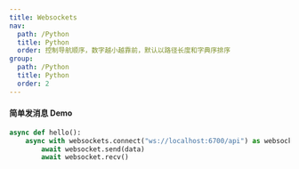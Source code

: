 ```yaml
---
title: Websockets
nav:
  path: /Python
  title: Python
  order: 控制导航顺序，数字越小越靠前，默认以路径长度和字典序排序
group:
  path: /Python
  title: Python
  order: 2
---
```


#### 简单发消息 Demo

```python
async def hello():
    async with websockets.connect("ws://localhost:6700/api") as websocket:
        await websocket.send(data)
        await websocket.recv()

```
